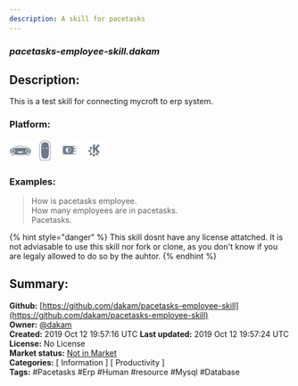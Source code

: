 ```yaml
---
description: A skill for pacetasks
---
```


### _pacetasks-employee-skill.dakam_  
## Description:  
This is a test skill for connecting mycroft to erp system.  
  
  
### Platform:  
 ![Mark I](../.gitbook/assets/mark-1-icon.png)  ![Mark II](../.gitbook/assets/mark-2-icon.png)  ![Picroft](../.gitbook/assets/picroft-icon.png)  ![plasmoid](../.gitbook/assets/kde.png)   
### Examples:  
> How is pacetasks employee.  
> How many employees are in pacetasks.  
> Pacetasks.  
  
{% hint style="danger" %}
This skill dosnt have any license attatched. It is not adviasable to use this skill nor fork or clone, as you don't know if you are legaly allowed to do so by the auhtor.
{% endhint %}
  
## Summary:  
**Github:** [https://github.com/dakam/pacetasks-employee-skill](https://github.com/dakam/pacetasks-employee-skill)  
**Owner:** [@dakam](https://github.com/dakam)  
**Created:** 2019 Oct 12 19:57:16 UTC  **Last updated:** 2019 Oct 12 19:57:24 UTC  
**License:** No License  
**Market status:** [Not in Market](https://market.mycroft.ai/skill/)  
**Categories:** [ Information ] [ Productivity ]   
**Tags:** \#Pacetasks \#Erp \#Human \#resource \#Mysql \#Database   
